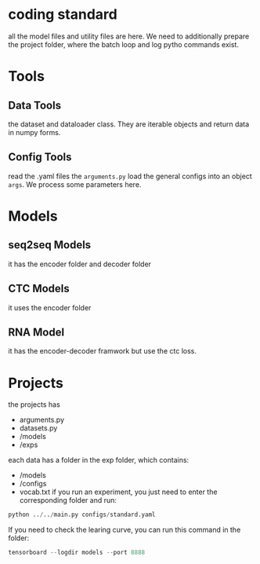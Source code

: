 # coding standard
all the model files and utility files are here. We need to additionally prepare the project folder, where the batch loop and log pytho commands exist.

# Tools
## Data Tools
the dataset and dataloader class. They are iterable objects and return data in numpy forms.

## Config Tools
read the .yaml files
the `arguments.py` load the general configs into an object `args`. We process some parameters here.


# Models
## seq2seq Models
it has the encoder folder and decoder folder


## CTC Models
it uses the encoder folder

## RNA Model
it has the encoder-decoder framwork but use the ctc loss.

# Projects
the projects has
- arguments.py
- datasets.py
- /models
- /exps

each data has a folder in the exp folder, which contains:
- /models
- /configs
- vocab.txt
if you run an experiment, you just need to enter the corresponding folder and run:
```python
python ../../main.py configs/standard.yaml
```
If you need to check the learing curve, you can run this command in the folder:
```python
tensorboard --logdir models --port 8888
```
